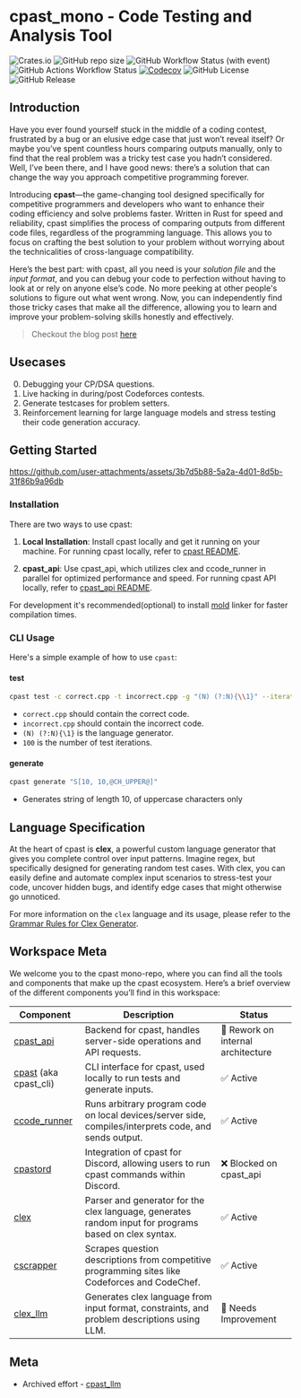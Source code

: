 # cpast_mono - Code Testing and Analysis Tool

![Crates.io](https://img.shields.io/crates/d/cpast?style=for-the-badge&logo=rust&logoColor=D9E0EE&labelColor=292324)
![GitHub repo size](https://img.shields.io/github/repo-size/rootCircle/cpast_mono?style=for-the-badge&logo=github&logoColor=D9E0EE&labelColor=292324)
![GitHub Workflow Status (with event)](https://img.shields.io/github/actions/workflow/status/rootCircle/cpast_mono/ci.yml?style=for-the-badge&logo=github&logoColor=D9E0EE&labelColor=292324)
![GitHub Actions Workflow Status](https://img.shields.io/github/actions/workflow/status/rootCircle/cpast_mono/audit.yml?label=audit&style=for-the-badge&logo=github&logoColor=D9E0EE&labelColor=292324)
[![Codecov](https://img.shields.io/codecov/c/github/rootCircle/cpast_mono?label=Coverage&style=for-the-badge&logo=codecov&logoColor=D9E0EE&labelColor=292324)](https://codecov.io/gh/rootCircle/cpast_mono)
![GitHub License](https://img.shields.io/github/license/rootCircle/cpast_mono?label=License&style=for-the-badge&logo=github&logoColor=D9E0EE&labelColor=292324)
![GitHub Release](https://img.shields.io/github/v/release/rootCircle/cpast_mono?label=Release&style=for-the-badge&logo=github&logoColor=D9E0EE&labelColor=292324)

## Introduction

Have you ever found yourself stuck in the middle of a coding contest, frustrated by a bug or an elusive edge case that just won’t reveal itself? Or maybe you’ve spent countless hours comparing outputs manually, only to find that the real problem was a tricky test case you hadn’t considered. Well, I’ve been there, and I have good news: there’s a solution that can change the way you approach competitive programming forever.

Introducing **cpast**—the game-changing tool designed specifically for competitive programmers and developers who want to enhance their coding efficiency and solve problems faster. Written in Rust for speed and reliability, cpast simplifies the process of comparing outputs from different code files, regardless of the programming language. This allows you to focus on crafting the best solution to your problem without worrying about the technicalities of cross-language compatibility.

Here’s the best part: with cpast, all you need is your _solution file_ and the _input format_, and you can debug your code to perfection without having to look at or rely on anyone else’s code. No more peeking at other people's solutions to figure out what went wrong. Now, you can independently find those tricky cases that make all the difference, allowing you to learn and improve your problem-solving skills honestly and effectively.

> Checkout the blog post [here](https://rootcircle.github.io/blog/project/cpast.html)

## Usecases

0. Debugging your CP/DSA questions.
1. Live hacking in during/post Codeforces contests.
2. Generate testcases for problem setters.
3. Reinforcement learning for large language models and stress testing their code generation accuracy.

## Getting Started

<https://github.com/user-attachments/assets/3b7d5b88-5a2a-4d01-8d5b-31f86b9a96db>

### Installation

There are two ways to use cpast:

1. **Local Installation**: Install cpast locally and get it running on your machine.
For running cpast locally, refer to [cpast README](./cpast/README.md#installation).

2. **cpast_api**: Use cpast_api, which utilizes clex and ccode_runner in parallel for optimized performance and speed.
For running cpast API locally, refer to [cpast_api README](./cpast_api/README.md).

For development it's recommended(optional) to install [mold](https://github.com/rui314/mold) linker for faster compilation times.

### CLI Usage

Here's a simple example of how to use `cpast`:

#### test

```bash
cpast test -c correct.cpp -t incorrect.cpp -g "(N) (?:N){\\1}" --iterations 100
```

* `correct.cpp` should contain the correct code.
* `incorrect.cpp` should contain the incorrect code.
* `(N) (?:N){\1}` is the language generator.
* `100` is the number of test iterations.

#### generate

```bash
cpast generate "S[10, 10,@CH_UPPER@]"
```

* Generates string of length 10, of uppercase characters only

## Language Specification

At the heart of cpast is **clex**, a powerful custom language generator that gives you complete control over input patterns. Imagine regex, but specifically designed for generating random test cases. With clex, you can easily define and automate complex input scenarios to stress-test your code, uncover hidden bugs, and identify edge cases that might otherwise go unnoticed.

For more information on the `clex` language and its usage, please refer to the [Grammar Rules for Clex Generator](./clex_gen/docs/CLEX_LANG_SPECS.md).

## Workspace Meta

We welcome you to the cpast mono-repo, where you can find all the tools and components that make up the cpast ecosystem. Here’s a brief overview of the different components you’ll find in this workspace:

| Component    | Description                                                                                           | Status                |
|--------------|-------------------------------------------------------------------------------------------------------|-----------------------|
| [cpast_api](./cpast_api/README.md)    | Backend for cpast, handles server-side operations and API requests.                                   | 🚧 Rework on internal architecture   |
| [cpast](./cpast/README.md) (aka cpast_cli)      | CLI interface for cpast, used locally to run tests and generate inputs.                               | ✅ Active             |
| [ccode_runner](./ccode_runner/README.md) | Runs arbitrary program code on local devices/server side, compiles/interprets code, and sends output. | ✅ Active       |
| [cpastord](./cpastord/README.md)     | Integration of cpast for Discord, allowing users to run cpast commands within Discord.                | ❌ Blocked on cpast_api          |
| [clex](./clex_gen/README.md)         | Parser and generator for the clex language, generates random input for programs based on clex syntax. | ✅ Active             |
| [cscrapper](./cscrapper/README.md)    | Scrapes question descriptions from competitive programming sites like Codeforces and CodeChef.        | ✅ Active  |
| [clex_llm](./clex_llm/README.md)     | Generates clex language from input format, constraints, and problem descriptions using LLM.           | 🔄 Needs Improvement |

## Meta

* Archived effort - [cpast\_llm](https://github.com/rootCircle/cpast_llm)
